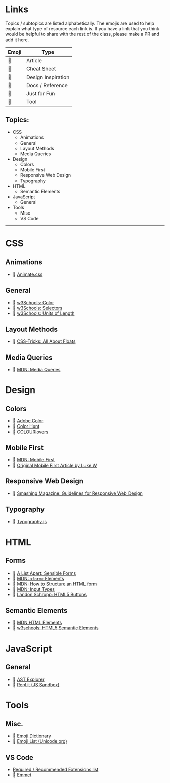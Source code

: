 # Links

Topics / subtopics are listed alphabetically. The emojis are used to help explain what type of resource each link is. If you have a link that you think would be helpful to share with the rest of the class, please make a PR and add it here. 

Emoji | Type
---|---
📰 | Article
📃 | Cheat Sheet
🎨 | Design Inspiration
📕 | Docs / Reference
👾 | Just for Fun
🔨 | Tool

## Topics:
- CSS
  - Animations
  - General
  - Layout Methods
  - Media Queries
- Design
  - Colors
  - Mobile First
  - Responsive Web Design
  - Typography
- HTML
  - Semantic Elements
- JavaScript
  - General
- Tools
  - Misc
  - VS Code

---

# CSS
  
  ## Animations
  - 👾 [Animate.css](https://daneden.github.io/animate.css/)

  ## General
  - 📕 [w3Schools: Color](https://www.w3schools.com/cssref/css_colors_legal.asp)
  - 📃 [w3Schools: Selectors](https://www.w3schools.com/cssref/css_selectors.asp)
  - 📕 [w3Schools: Units of Length](https://www.w3schools.com/cssref/css_units.asp)
  
  ## Layout Methods
  - 📰 [CSS-Tricks: All About Floats](https://css-tricks.com/all-about-floats/)
 
  ## Media Queries
  - 📕 [MDN: Media Queries](https://developer.mozilla.org/en-US/docs/Web/CSS/Media_Queries/Using_media_queries#Media_features)

# Design

  ## Colors
  - 🎨 [Adobe Color](https://color.adobe.com/explore/?filter=most-popular&time=all)
  - 🎨 [Color Hunt](http://colorhunt.co/)
  - 🎨 [COLOURlovers](https://www.colourlovers.com/)

  ## Mobile First
  - 📰 [MDN: Mobile First](https://developer.mozilla.org/en-US/docs/Web/Apps/Progressive/Responsive/Mobile_first)
  - 📰 [Original Mobile First Article by Luke W](https://www.lukew.com/ff/entry.asp?933)

  ## Responsive Web Design
  - 📰 [Smashing Magazine: Guidelines for Responsive Web Design](https://www.smashingmagazine.com/2011/01/guidelines-for-responsive-web-design/)

  ## Typography
  - 📰 [Typography.js](http://kyleamathews.github.io/typography.js/)


# HTML

  ## Forms
  - 📰 [A List Apart: Sensible Forms](https://alistapart.com/article/sensibleforms)
  - 📃 [MDN: `<form>` Elements](https://developer.mozilla.org/en-US/docs/Web/HTML/Element#Forms)
  - 📰 [MDN: How to Structure an HTML form](https://developer.mozilla.org/en-US/docs/Learn/HTML/Forms/How_to_structure_an_HTML_form)
  - 📃 [MDN: Input Types](https://developer.mozilla.org/en-US/docs/Web/HTML/Element/input#Form_%3Cinput%3E_types)
  - 📰 [Landon Schropp: HTML5 Buttons](https://davidwalsh.name/html5-buttons)

  ## Semantic Elements
  - 📕 [MDN HTML Elements](https://developer.mozilla.org/en-US/docs/Web/HTML/Element)
  - 📕 [w3schools: HTML5 Semantic Elements](https://www.w3schools.com/html/html5_semantic_elements.asp) 

# JavaScript
  ## General
  - 🔨 [AST Explorer](https://astexplorer.net/)
  - 🔨 [Repl.it (JS Sandbox)](https://repl.it/repls/GigaJauntyFormula)

# Tools

  ## Misc.
  - 👾 [Emoji Dictionary](https://emojipedia.org)
  - 👾 [Emoji List (Unicode.org)](https://unicode.org/emoji/charts/emoji-list.html)

  ## VS Code 
  - [Required / Recommended Extensions list](VSCode-Extensions.md)
  - 📕 [Emmet](https://docs.emmet.io/)

